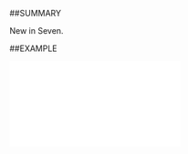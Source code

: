

##SUMMARY

New in Seven.


##EXAMPLE

![](../../Examples/vbs/SOSale.GetSuggestedAppointments.vbs.txt)





